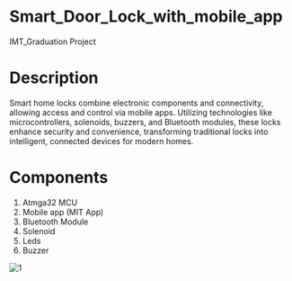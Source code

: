 # Smart_Door_Lock_with_mobile_app
IMT_Graduation Project

# Description
Smart home locks combine electronic components and connectivity, allowing access and control via mobile apps. Utilizing technologies like microcontrollers, solenoids, buzzers, and Bluetooth modules, these locks enhance security and convenience, transforming traditional locks into intelligent, connected devices for modern homes.

# Components
1. Atmga32 MCU
2. Mobile app (MIT App)
3. Bluetooth Module
4. Solenoid
5. Leds
6. Buzzer

![1](https://github.com/Ali-Alrefaee/Smart_Door_Lock_with_mobile_app/assets/138380690/78adf17e-6fd2-4cb3-9a3e-523b723a0ec8)
